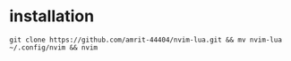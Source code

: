 # installation

```
git clone https://github.com/amrit-44404/nvim-lua.git && mv nvim-lua ~/.config/nvim && nvim
